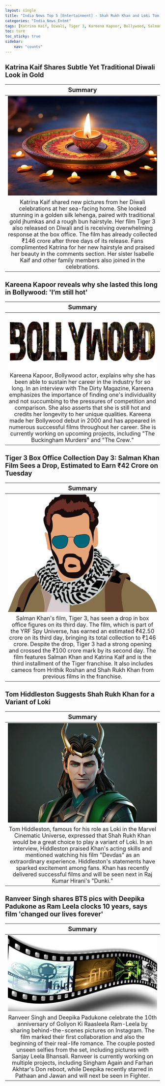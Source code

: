 ```yaml
---
layout: single
title: "India News Top 5 [Entertainment] - Shah Rukh Khan and Loki Tom Hiddleston, Salman Khan Tiger 3 Box Office"
categories: "India_News_Entmt"
tags: [Katrina Kaif, Diwali, Tiger 3, Kareena Kapoor, Bollywood, Salman Khan, Shah Rukh Khan, Loki Tom Hiddleston, Ranveer Singh,Deepika Padukone, Ram Leela clocks, BTS]
toc: ture
toc_sticky: true
sidebar:
    nav: "counts"
---
```


<style>
table th:first-of-type {
    width: 100%;
    font-size: 20px;
}
table td:nth-of-type(1) {
    width: 100%;
    font-size: 18px;
}
</style>

## Katrina Kaif Shares Subtle Yet Traditional Diwali Look in Gold

Summary | 
:---:|
![](/assets/images/2023-11-15-India_News_Entmt_231115_1-1.webp) |
Katrina Kaif shared new pictures from her Diwali celebrations at her sea-facing home. She looked stunning in a golden silk lehenga, paired with traditional gold jhumkas and a rough bun hairstyle. Her film Tiger 3 also released on Diwali and is receiving overwhelming response at the box office. The film has already collected ₹146 crore after three days of its release. Fans complimented Katrina for her new hairstyle and praised her beauty in the comments section. Her sister Isabelle Kaif and other family members also joined in the celebrations. |

## Kareena Kapoor reveals why she lasted this long in Bollywood: 'I’m still hot'

Summary | 
:---:|
![](/assets/images/2023-11-15-India_News_Entmt_231115_1-2.webp) |
Kareena Kapoor, Bollywood actor, explains why she has been able to sustain her career in the industry for so long. In an interview with The Dirty Magazine, Kareena emphasizes the importance of finding one's individuality and not succumbing to the pressures of competition and comparison. She also asserts that she is still hot and credits her longevity to her unique qualities. Kareena made her Bollywood debut in 2000 and has appeared in numerous successful films throughout her career. She is currently working on upcoming projects, including "The Buckingham Murders" and "The Crew." |

## Tiger 3 Box Office Collection Day 3: Salman Khan Film Sees a Drop, Estimated to Earn ₹42 Crore on Tuesday

Summary | 
:---:|
![](/assets/images/2023-11-15-India_News_Entmt_231115_1-3.webp) |
Salman Khan's film, Tiger 3, has seen a drop in box office figures on its third day. The film, which is part of the YRF Spy Universe, has earned an estimated ₹42.50 crore on its third day, bringing its total collection to ₹146 crore. Despite the drop, Tiger 3 had a strong opening and crossed the ₹100 crore mark by its second day. The film features Salman Khan and Katrina Kaif and is the third installment of the Tiger franchise. It also includes cameos from Hrithik Roshan and Shah Rukh Khan from previous films in the franchise. |

## Tom Hiddleston Suggests Shah Rukh Khan for a Variant of Loki

Summary | 
:---:|
![](/assets/images/2023-11-15-India_News_Entmt_231115_1-4.webp) |
Tom Hiddleston, famous for his role as Loki in the Marvel Cinematic Universe, expressed that Shah Rukh Khan would be a great choice to play a variant of Loki. In an interview, Hiddleston praised Khan's acting skills and mentioned watching his film "Devdas" as an extraordinary experience. Hiddleston's statements have sparked excitement among fans. Khan has recently delivered successful films and will be seen next in Raj Kumar Hirani's "Dunki."  |

## Ranveer Singh shares BTS pics with Deepika Padukone as Ram Leela clocks 10 years, says film 'changed our lives forever'

Summary | 
:---:|
![](/assets/images/2023-11-15-India_News_Entmt_231115_1-5.webp) |
Ranveer Singh and Deepika Padukone celebrate the 10th anniversary of Goliyon Ki Raasleela Ram-Leela by sharing behind-the-scenes pictures on Instagram. The film marked their first collaboration and also the beginning of their real-life romance. The couple posted unseen selfies from the set, including pictures with Sanjay Leela Bhansali. Ranveer is currently working on multiple projects, including Singham Again and Farhan Akhtar's Don reboot, while Deepika recently starred in Pathaan and Jawan and will next be seen in Fighter. |
